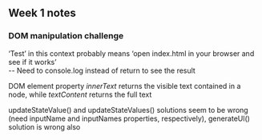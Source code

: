 ## Week 1 notes

### DOM manipulation challenge

‘Test’ in this context probably means ‘open index.html in your browser and see if it works’  
-- Need to console.log instead of return to see the result

DOM element property *innerText* returns the visible text contained in a node, while *textContent* returns the full text

updateStateValue() and updateStateValues() solutions seem to be wrong (need inputName and inputNames properties, respectively), generateUl() solution is wrong also